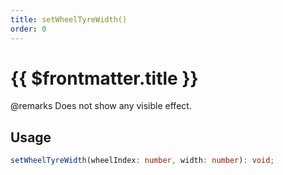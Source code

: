 ```yaml
---
title: setWheelTyreWidth()
order: 0
---
```


# {{ $frontmatter.title }}

@remarks Does not show any visible effect.

## Usage

```ts
setWheelTyreWidth(wheelIndex: number, width: number): void;
```
